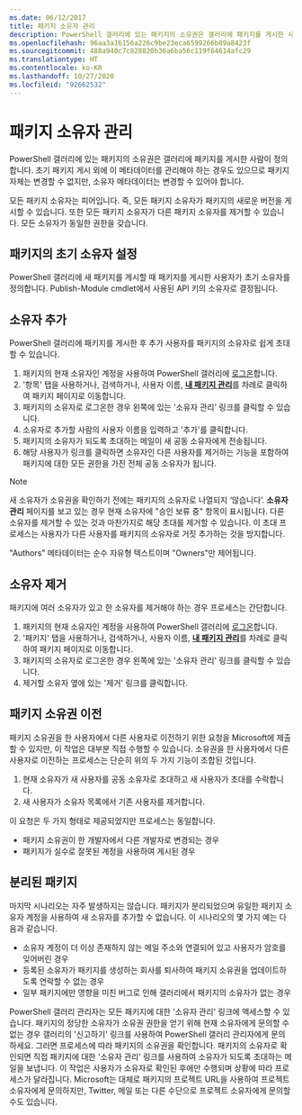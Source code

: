 ```yaml
---
ms.date: 06/12/2017
title: 패키지 소유자 관리
description: PowerShell 갤러리에 있는 패키지의 소유권은 갤러리에 패키지를 게시한 사람이 정의합니다.
ms.openlocfilehash: 96aa3a16156a226c9be23eca6599266b89a8423f
ms.sourcegitcommit: 488a940c7c828820b36a6ba56c119f64614afc29
ms.translationtype: HT
ms.contentlocale: ko-KR
ms.lasthandoff: 10/27/2020
ms.locfileid: "92662532"
---
```

# <a name="managing-package-owners"></a>패키지 소유자 관리

PowerShell 갤러리에 있는 패키지의 소유권은 갤러리에 패키지를 게시한 사람이 정의합니다. 초기 패키지 게시 외에 이 메타데이터를 관리해야 하는 경우도 있으므로 패키지 자체는 변경할 수 없지만, 소유자 메타데이터는 변경할 수 있어야 합니다.

모든 패키지 소유자는 피어입니다. 즉, 모든 패키지 소유자가 패키지의 새로운 버전을 게시할 수 있습니다.
또한 모든 패키지 소유자가 다른 패키지 소유자를 제거할 수 있습니다. 모든 소유자가 동일한 권한을 갖습니다.

## <a name="setting-a-packages-initial-owner"></a>패키지의 초기 소유자 설정

PowerShell 갤러리에 새 패키지를 게시할 때 패키지를 게시한 사용자가 초기 소유자를 정의합니다. Publish-Module cmdlet에서 사용된 API 키의 소유자로 결정됩니다.

## <a name="adding-owners"></a>소유자 추가

PowerShell 갤러리에 패키지를 게시한 후 추가 사용자를 패키지의 소유자로 쉽게 초대할 수 있습니다.

1. 패키지의 현재 소유자인 계정을 사용하여 PowerShell 갤러리에 [로그온](https://powershellgallery.com/users/account/LogOn)합니다.
1. '항목' 탭을 사용하거나, 검색하거나, 사용자 이름, [**내 패키지 관리**](https://www.powershellgallery.com/account/Packages)를 차례로 클릭하여 패키지 페이지로 이동합니다.
1. 패키지의 소유자로 로그온한 경우 왼쪽에 있는 '소유자 관리' 링크를 클릭할 수 있습니다.
1. 소유자로 추가할 사람의 사용자 이름을 입력하고 '추가'를 클릭합니다.
1. 패키지의 소유자가 되도록 초대하는 메일이 새 공동 소유자에게 전송됩니다.
1. 해당 사용자가 링크를 클릭하면 소유자인 다른 사용자를 제거하는 기능을 포함하여 패키지에 대한 모든 권한을 가진 전체 공동 소유자가 됩니다.

> [!NOTE]
> 새 소유자가 소유권을 확인하기 전에는 패키지의 소유자로 나열되지 ‘않습니다’. **소유자 관리** 페이지를 보고 있는 경우 현재 소유자에 "승인 보류 중" 항목이 표시됩니다.
> 다른 소유자를 제거할 수 있는 것과 마찬가지로 해당 초대를 제거할 수 있습니다. 이 초대 프로세스는 사용자가 다른 사용자를 패키지의 소유자로 거짓 추가하는 것을 방지합니다.

"Authors" 메타데이터는 순수 자유형 텍스트이며 "Owners"만 제어됩니다.

## <a name="removing-owners"></a>소유자 제거

패키지에 여러 소유자가 있고 한 소유자를 제거해야 하는 경우 프로세스는 간단합니다.

1. 패키지의 현재 소유자인 계정을 사용하여 PowerShell 갤러리에 [로그온](https://powershellgallery.com/users/account/LogOn)합니다.
1. '패키지' 탭을 사용하거나, 검색하거나, 사용자 이름, [**내 패키지 관리**](https://www.powershellgallery.com/account/Packages)를 차례로 클릭하여 패키지 페이지로 이동합니다.
1. 패키지의 소유자로 로그온한 경우 왼쪽에 있는 '소유자 관리' 링크를 클릭할 수 있습니다.
1. 제거할 소유자 옆에 있는 '제거' 링크를 클릭합니다.

## <a name="transferring-package-ownership"></a>패키지 소유권 이전

패키지 소유권을 한 사용자에서 다른 사용자로 이전하기 위한 요청을 Microsoft에 제출할 수 있지만, 이 작업은 대부분 직접 수행할 수 있습니다. 소유권을 한 사용자에서 다른 사용자로 이전하는 프로세스는 단순히 위의 두 가지 기능이 조합된 것입니다.

1. 현재 소유자가 새 사용자를 공동 소유자로 초대하고 새 사용자가 초대를 수락합니다.
1. 새 사용자가 소유자 목록에서 기존 사용자를 제거합니다.

이 요청은 두 가지 형태로 제공되었지만 프로세스는 동일합니다.

- 패키지 소유권이 한 개발자에서 다른 개발자로 변경되는 경우
- 패키지가 실수로 잘못된 계정을 사용하여 게시된 경우

## <a name="orphaned-packages"></a>분리된 패키지

마지막 시나리오는 자주 발생하지는 않습니다. 패키지가 분리되었으며 유일한 패키지 소유자 계정을 사용하여 새 소유자를 추가할 수 없습니다. 이 시나리오의 몇 가지 예는 다음과 같습니다.

- 소유자 계정이 더 이상 존재하지 않는 메일 주소와 연결되어 있고 사용자가 암호를 잊어버린 경우
- 등록된 소유자가 패키지를 생성하는 회사를 퇴사하여 패키지 소유권을 업데이트하도록 연락할 수 없는 경우
- 일부 패키지에만 영향을 미친 버그로 인해 갤러리에서 패키지의 소유자가 없는 경우

PowerShell 갤러리 관리자는 모든 패키지에 대한 '소유자 관리' 링크에 액세스할 수 있습니다. 패키지의 정당한 소유자가 소유권 권한을 얻기 위해 현재 소유자에게 문의할 수 없는 경우 갤러리의 '신고하기' 링크를 사용하여 PowerShell 갤러리 관리자에게 문의하세요. 그러면 프로세스에 따라 패키지의 소유권을 확인합니다. 패키지의 소유자로 확인되면 직접 패키지에 대한 '소유자 관리' 링크를 사용하여 소유자가 되도록 초대하는 메일을 보냅니다. 이 작업은 사용자가 소유자로 확인된 후에만 수행되며 상황에 따라 프로세스가 달라집니다. Microsoft는 대체로 패키지의 프로젝트 URL을 사용하여 프로젝트 소유자에게 문의하지만, Twitter, 메일 또는 다른 수단으로 프로젝트 소유자에게 문의할 수도 있습니다.
